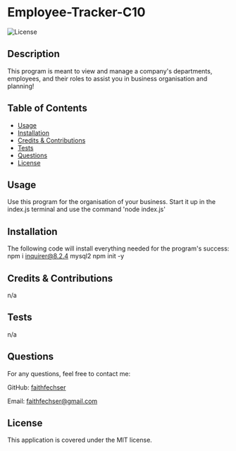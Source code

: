 # Employee-Tracker-C10
![License](https://img.shields.io/badge/License-MIT-blue.svg)

## Description

This program is meant to view and manage a company's departments, employees, and their roles to assist you in business organisation and planning!

## Table of Contents
- [Usage](#usage)
- [Installation](#installation)
- [Credits & Contributions](#contributions)
- [Tests](#tests)
- [Questions](#questions)
- [License](#license)

## Usage

Use this program for the organisation of your business. Start it up in the index.js terminal and use the command 'node index.js'

## Installation

The following code will install everything needed for the program's success:
npm i inquirer@8.2.4 mysql2
npm init -y

## Credits & Contributions

n/a

## Tests

n/a

## Questions

For any questions, feel free to contact me:

GitHub: [faithfechser](https://github.com/faithfechser)

Email: faithfechser@gmail.com

## License

This application is covered under the MIT license.